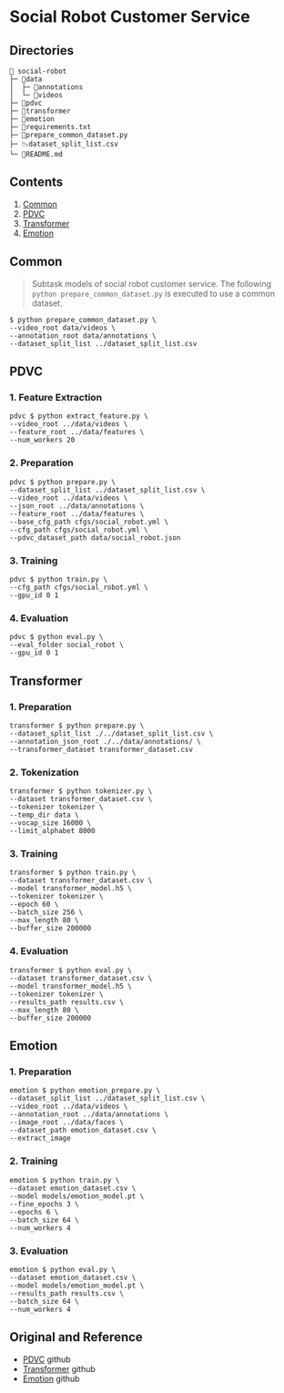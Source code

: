 # Social Robot Customer Service
## Directories
```
📂 social-robot
├─ 📂data
│  ├─ 📂annotations
│  └─ 📂videos
├─ 📂pdvc 
├─ 📂transformer
├─ 📂emotion 
├─ 📄requirements.txt
├─ 📄prepare_common_dataset.py
├─ 📉dataset_split_list.csv
└─ 📄README.md
```


## Contents 
1. [Common](#Common)
3. [PDVC](#PDVC)
4. [Transformer](#Transformer)
5. [Emotion](#PDVC)

     
     
## Common
> Subtask models of social robot customer service.
The following `python prepare_common_dataset.py` is executed to use a common dataset.
```
$ python prepare_common_dataset.py \
--video_root data/videos \
--annotation_root data/annotations \
--dataset_split_list ../dataset_split_list.csv 
```
    
     
     
## PDVC
### 1. Feature Extraction
```
pdvc $ python extract_feature.py \
--video_root ../data/videos \
--feature_root ../data/features \
--num_workers 20
```
### 2. Preparation
```
pdvc $ python prepare.py \
--dataset_split_list ../dataset_split_list.csv \
--video_root ../data/videos \
--json_root ../data/annotations \
--feature_root ../data/features \
--base_cfg_path cfgs/social_robot.yml \
--cfg_path cfgs/social_robot.yml \
--pdvc_dataset_path data/social_robot.json
```
### 3. Training
```
pdvc $ python train.py \
--cfg_path cfgs/social_robot.yml \
--gpu_id 0 1
```
### 4. Evaluation
```
pdvc $ python eval.py \
--eval_folder social_robot \
--gpu_id 0 1
```
     
     
## Transformer
### 1. Preparation
```
transformer $ python prepare.py \
--dataset_split_list ./../dataset_split_list.csv \
--annotation_json_root ./../data/annotations/ \
--transformer_dataset transformer_dataset.csv
```
### 2. Tokenization
```
transformer $ python tokenizer.py \
--dataset transformer_dataset.csv \
--tokenizer tokenizer \
--temp_dir data \
--vocap_size 16000 \
--limit_alphabet 8000
```
### 3. Training
```
transformer $ python train.py \
--dataset transformer_dataset.csv \
--model transformer_model.h5 \
--tokenizer tokenizer \
--epoch 60 \
--batch_size 256 \
--max_length 80 \
--buffer_size 200000
```
### 4. Evaluation
```
transformer $ python eval.py \
--dataset transformer_dataset.csv \
--model transformer_model.h5 \
--tokenizer tokenizer \
--results_path results.csv \
--max_length 80 \
--buffer_size 200000
```
    
     
     
## Emotion
### 1. Preparation
```
emotion $ python emotion_prepare.py \
--dataset_split_list ../dataset_split_list.csv \
--video_root ../data/videos \
--annotation_root ../data/annotations \
--image_root ../data/faces \
--dataset_path emotion_dataset.csv \
--extract_image
```

### 2. Training
```
emotion $ python train.py \
--dataset emotion_dataset.csv \
--model models/emotion_model.pt \
--fine_epochs 3 \
--epochs 6 \
--batch_size 64 \
--num_workers 4
```

### 3. Evaluation
```
emotion $ python eval.py \
--dataset emotion_dataset.csv \
--model models/emotion_model.pt \
--results_path results.csv \
--batch_size 64 \
--num_workers 4
```


## Original and Reference 
- [PDVC](https://github.com/ttengwang/PDVC) github
- [Transformer](https://github.com/ukairia777/tensorflow-transformer) github
- [Emotion](https://github.com/HSE-asavchenko/face-emotion-recognition) github

